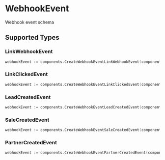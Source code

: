# WebhookEvent

Webhook event schema


## Supported Types

### LinkWebhookEvent

```go
webhookEvent := components.CreateWebhookEventLinkWebhookEvent(components.LinkWebhookEvent{/* values here */})
```

### LinkClickedEvent

```go
webhookEvent := components.CreateWebhookEventLinkClickedEvent(components.LinkClickedEvent{/* values here */})
```

### LeadCreatedEvent

```go
webhookEvent := components.CreateWebhookEventLeadCreatedEvent(components.LeadCreatedEvent{/* values here */})
```

### SaleCreatedEvent

```go
webhookEvent := components.CreateWebhookEventSaleCreatedEvent(components.SaleCreatedEvent{/* values here */})
```

### PartnerCreatedEvent

```go
webhookEvent := components.CreateWebhookEventPartnerCreatedEvent(components.PartnerCreatedEvent{/* values here */})
```

